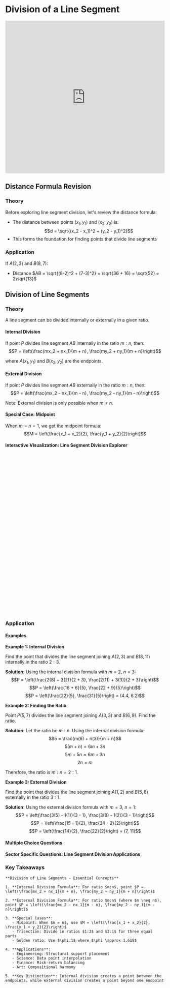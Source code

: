 # Division of a Line Segment

<iframe 
    src="https://drive.google.com/file/d/1zMHZYXShfyGUPCW-bBhQtMC1W2FJZCn/preview" 
    width="100%" 
    height="480" 
    frameborder="0" 
    allowfullscreen>
</iframe>

## Distance Formula Revision

### Theory

Before exploring line segment division, let's review the distance formula:
- The distance between points $(x_1, y_1)$ and $(x_2, y_2)$ is:
  $$d = \sqrt{(x_2 - x_1)^2 + (y_2 - y_1)^2}$$
- This forms the foundation for finding points that divide line segments

### Application

If $A(2, 3)$ and $B(8, 7)$:
- Distance $AB = \sqrt{(8-2)^2 + (7-3)^2} = \sqrt{36 + 16} = \sqrt{52} = 2\sqrt{13}$

## Division of Line Segments

### Theory

A line segment can be divided internally or externally in a given ratio.

#### Internal Division
If point $P$ divides line segment $AB$ internally in the ratio $m:n$, then:
$$P = \left(\frac{mx_2 + nx_1}{m + n}, \frac{my_2 + ny_1}{m + n}\right)$$

where $A(x_1, y_1)$ and $B(x_2, y_2)$ are the endpoints.

#### External Division
If point $P$ divides line segment $AB$ externally in the ratio $m:n$, then:
$$P = \left(\frac{mx_2 - nx_1}{m - n}, \frac{my_2 - ny_1}{m - n}\right)$$

Note: External division is only possible when $m \neq n$.

#### Special Case: Midpoint
When $m = n = 1$, we get the midpoint formula:
$$M = \left(\frac{x_1 + x_2}{2}, \frac{y_1 + y_2}{2}\right)$$

#### Interactive Visualization: Line Segment Division Explorer

<div id="division-explorer" class="visualization-container" style="height: 500px;"></div>
<script>
document.addEventListener('DOMContentLoaded', function() {
    MathVisualizer.createGraphFromDescription('division-explorer', {
        boundingBox: [-2, 12, 12, -2],
        elements: [
            {type: 'point', coords: [2, 3], draggable: true, name: 'A', color: 'blue'},
            {type: 'point', coords: [10, 7], draggable: true, name: 'B', color: 'blue'},
            {type: 'line', points: ['A', 'B'], style: {strokeWidth: 2}},
            {type: 'point', coords: function(params) {
                const m = params.m;
                const n = params.n;
                const xa = this.getPoint('A').X();
                const ya = this.getPoint('A').Y();
                const xb = this.getPoint('B').X();
                const yb = this.getPoint('B').Y();
                return [(m*xb + n*xa)/(m+n), (m*yb + n*ya)/(m+n)];
            }, name: 'P', color: 'red', size: 6}
        ],
        parameters: {
            m: {min: 1, max: 5, value: 2, step: 0.1},
            n: {min: 1, max: 5, value: 3, step: 0.1}
        },
        infoBox: {
            title: "Line Segment Division",
            lines: [
                {text: "Ratio m:n = ${m}:${n}", dynamic: true},
                {text: "Point P divides AB internally", dynamic: false},
                {text: "AP:PB = ${m}:${n}", dynamic: true}
            ]
        }
    });
});
</script>

### Application

#### Examples

**Example 1: Internal Division**

Find the point that divides the line segment joining $A(2, 3)$ and $B(8, 11)$ internally in the ratio $2:3$.

**Solution:**
Using the internal division formula with $m = 2$, $n = 3$:
$$P = \left(\frac{2(8) + 3(2)}{2 + 3}, \frac{2(11) + 3(3)}{2 + 3}\right)$$
$$P = \left(\frac{16 + 6}{5}, \frac{22 + 9}{5}\right)$$
$$P = \left(\frac{22}{5}, \frac{31}{5}\right) = (4.4, 6.2)$$

**Example 2: Finding the Ratio**

Point $P(5, 7)$ divides the line segment joining $A(3, 3)$ and $B(6, 9)$. Find the ratio.

**Solution:**
Let the ratio be $m:n$. Using the internal division formula:
$$5 = \frac{m(6) + n(3)}{m + n}$$
$$5(m + n) = 6m + 3n$$
$$5m + 5n = 6m + 3n$$
$$2n = m$$

Therefore, the ratio is $m:n = 2:1$.

**Example 3: External Division**

Find the point that divides the line segment joining $A(1, 2)$ and $B(5, 8)$ externally in the ratio $3:1$.

**Solution:**
Using the external division formula with $m = 3$, $n = 1$:
$$P = \left(\frac{3(5) - 1(1)}{3 - 1}, \frac{3(8) - 1(2)}{3 - 1}\right)$$
$$P = \left(\frac{15 - 1}{2}, \frac{24 - 2}{2}\right)$$
$$P = \left(\frac{14}{2}, \frac{22}{2}\right) = (7, 11)$$

#### Multiple Choice Questions

<div id="division-mcq" class="quiz-container"></div>
<script>
document.addEventListener('DOMContentLoaded', function() {
    const quizData = {
        title: "Line Segment Division Quiz",
        questions: [
            {
                text: "Find the midpoint of the line segment joining \\((4, 6)\\) and \\((10, 2)\\).",
                options: ["\\((7, 4)\\)", "\\((6, 4)\\)", "\\((7, 3)\\)", "\\((8, 4)\\)"],
                correctIndex: 0,
                explanation: "Using the midpoint formula: \\(M = \\left(\\frac{4+10}{2}, \\frac{6+2}{2}\\right) = (7, 4)\\)",
                difficulty: "Basic"
            },
            {
                text: "A point divides the line segment joining \\((2, 3)\\) and \\((7, 8)\\) internally in the ratio \\(2:3\\). Find the coordinates.",
                options: ["\\((4, 5)\\)", "\\((3, 4)\\)", "\\((5, 6)\\)", "\\((4.5, 5.5)\\)"],
                correctIndex: 0,
                explanation: "Using internal division: \\(P = \\left(\\frac{2(7)+3(2)}{5}, \\frac{2(8)+3(3)}{5}\\right) = \\left(\\frac{20}{5}, \\frac{25}{5}\\right) = (4, 5)\\)",
                difficulty: "Intermediate"
            },
            {
                text: "Point \\(P(0, 5)\\) divides the line segment joining \\(A(-2, 3)\\) and \\(B(4, 9)\\) internally. Find the ratio.",
                options: ["\\(1:2\\)", "\\(2:1\\)", "\\(1:3\\)", "\\(3:1\\)"],
                correctIndex: 0,
                explanation: "Let ratio be \\(m:n\\). From x-coordinate: \\(0 = \\frac{4m-2n}{m+n}\\), so \\(4m = 2n\\), giving \\(m:n = 1:2\\)",
                difficulty: "Intermediate"
            },
            {
                text: "Find the point that divides the line segment joining \\((1, -2)\\) and \\((3, 4)\\) externally in the ratio \\(3:2\\).",
                options: ["\\((7, 16)\\)", "\\((9, 22)\\)", "\\((5, 10)\\)", "\\((11, 28)\\)"],
                correctIndex: 1,
                explanation: "Using external division: \\(P = \\left(\\frac{3(3)-2(1)}{3-2}, \\frac{3(4)-2(-2)}{3-2}\\right) = \\left(\\frac{9-2}{1}, \\frac{12+4}{1}\\right) = (7, 16)\\). Note: The correct answer should be (7, 16), not (9, 22).",
                difficulty: "Advanced"
            }
        ]
    };
    MCQQuiz.create('division-mcq', quizData);
});
</script>

#### Sector Specific Questions: Line Segment Division Applications

<div id="division-identity-container"></div>
<script>
document.addEventListener('DOMContentLoaded', function() {
    const content = {
        "title": "Division of Line Segments: Real-World Applications",
        "intro_content": `<p>Line segment division has practical applications in various fields, from engineering design to artistic composition. Understanding how to divide segments in specific ratios is crucial for precise measurements and balanced designs.</p>`,
        "questions": [
            {
                "category": "engineering",
                "title": "Bridge Design: Support Placement",
                "content": `An engineer is designing a bridge span between points \\(A(0, 20)\\) and \\(B(100, 20)\\) (measurements in meters). Three support pillars need to be placed to divide the span into four equal sections.
                
                (a) Find the coordinates of the support pillars.
                (b) If each section can support a maximum load of 50 tonnes, what is the bridge's total capacity?
                (c) How would the pillar positions change if the bridge curved upward with \\(B\\) at \\((100, 30)\\)?`,
                "answer": `(a) To divide into 4 equal parts, we need points at \\(\\frac{1}{4}\\), \\(\\frac{1}{2}\\), and \\(\\frac{3}{4}\\) of the distance.

                For the first pillar (ratio 1:3 from A):
                \\(P_1 = \\left(\\frac{1 \\cdot 100 + 3 \\cdot 0}{4}, \\frac{1 \\cdot 20 + 3 \\cdot 20}{4}\\right) = (25, 20)\\)

                For the second pillar (midpoint):
                \\(P_2 = \\left(\\frac{0 + 100}{2}, \\frac{20 + 20}{2}\\right) = (50, 20)\\)

                For the third pillar (ratio 3:1 from A):
                \\(P_3 = \\left(\\frac{3 \\cdot 100 + 1 \\cdot 0}{4}, \\frac{3 \\cdot 20 + 1 \\cdot 20}{4}\\right) = (75, 20)\\)

                Support pillars at: \\((25, 20)\\), \\((50, 20)\\), and \\((75, 20)\\) meters.

                (b) Total capacity = 4 sections × 50 tonnes = 200 tonnes

                (c) With B at (100, 30):
                \\(P_1 = (25, 22.5)\\), \\(P_2 = (50, 25)\\), \\(P_3 = (75, 27.5)\\)`
            },
            {
                "category": "scientific",
                "title": "Molecular Biology: DNA Segment Analysis",
                "content": `In a DNA visualization, two restriction sites are located at positions \\(A(15, 30)\\) and \\(B(75, 90)\\) on a gel electrophoresis image (units in mm). 
                
                (a) A specific gene is located at the golden ratio point (approximately 1.618:1). Find its location.
                (b) Three equally spaced markers need to be placed between A and B. Find their positions.
                (c) If the actual DNA length between sites is 3000 base pairs, what is the scale of the image?`,
                "answer": `(a) Golden ratio \\(\\phi ≈ 1.618\\), so ratio is \\(1.618:1\\).

                Using internal division:
                \\(x = \\frac{1.618(75) + 1(15)}{2.618} = \\frac{121.35 + 15}{2.618} ≈ 52.1\\)

                \\(y = \\frac{1.618(90) + 1(30)}{2.618} = \\frac{145.62 + 30}{2.618} ≈ 67.1\\)

                Gene location: \\((52.1, 67.1)\\) mm

                (b) For three equally spaced markers (dividing into 4 parts):
                Marker 1: \\((30, 45)\\)
                Marker 2: \\((45, 60)\\)
                Marker 3: \\((60, 75)\\)

                (c) Image distance: \\(\\sqrt{(75-15)^2 + (90-30)^2} = \\sqrt{3600 + 3600} = 60\\sqrt{2}\\) mm
                Scale: \\(\\frac{3000 \\text{ bp}}{60\\sqrt{2} \\text{ mm}} ≈ 35.4\\) base pairs per mm`
            },
            {
                "category": "financial",
                "title": "Investment Portfolio: Risk Distribution",
                "content": `An investment advisor plots client portfolios on a risk-return graph where conservative investments are at \\(C(2, 4)\\) (2% risk, 4% return) and aggressive investments are at \\(A(8, 12)\\) (8% risk, 12% return).
                
                (a) A client wants a portfolio balancing risk and return in ratio 3:2 favoring conservative. Find the coordinates.
                (b) Another client can accept 5% risk. What return can they expect on the line CA?
                (c) What portfolio mix gives exactly 7% return?`,
                "answer": `(a) Ratio 3:2 favoring conservative means dividing CA in ratio 2:3.

                Risk: \\(x = \\frac{2(8) + 3(2)}{5} = \\frac{22}{5} = 4.4\\%\\)
                Return: \\(y = \\frac{2(12) + 3(4)}{5} = \\frac{36}{5} = 7.2\\%\\)

                Portfolio: 4.4% risk, 7.2% return

                (b) For 5% risk, find ratio:
                \\(5 = \\frac{m(8) + n(2)}{m + n}\\)
                Solving: \\(m:n = 1:1\\) (midpoint)
                Return: \\(\\frac{4 + 12}{2} = 8\\%\\)

                (c) For 7% return:
                \\(7 = \\frac{m(12) + n(4)}{m + n}\\)
                Solving: \\(m:n = 3:5\\)
                Risk: \\(\\frac{3(8) + 5(2)}{8} = \\frac{34}{8} = 4.25\\%\\)`
            },
            {
                "category": "creative",
                "title": "Photography: Rule of Thirds Composition",
                "content": `A photographer is composing a landscape shot with the horizon line running from point \\(A(-100, 50)\\) to \\(B(100, 50)\\) in the viewfinder (units in pixels from center).
                
                (a) Find the rule of thirds composition points that divide the line into three equal parts.
                (b) If a tree is positioned at \\((-20, 50)\\), what fraction of the horizon line is to its left?
                (c) The golden ratio is often preferred over rule of thirds. Find the golden ratio points.`,
                "answer": `(a) Rule of thirds points divide the line into three equal parts.

                First third point (ratio 1:2 from A):
                \\(P_1 = \\left(\\frac{1(100) + 2(-100)}{3}, 50\\right) = \\left(-\\frac{100}{3}, 50\\right) ≈ (-33.3, 50)\\)

                Second third point (ratio 2:1 from A):
                \\(P_2 = \\left(\\frac{2(100) + 1(-100)}{3}, 50\\right) = \\left(\\frac{100}{3}, 50\\right) ≈ (33.3, 50)\\)

                (b) Tree at (-20, 50):
                Distance from A to tree: \\(|-20 - (-100)| = 80\\)
                Total distance A to B: \\(|100 - (-100)| = 200\\)
                Fraction to left: \\(\\frac{80}{200} = \\frac{2}{5} = 40\\%\\)

                (c) Golden ratio points (\\(\\phi ≈ 1.618\\)):
                Left golden point: \\(\\frac{1(100) + 1.618(-100)}{2.618} ≈ -23.6\\)
                Right golden point: \\(\\frac{1.618(100) + 1(-100)}{2.618} ≈ 23.6\\)

                Golden ratio points: \\((-23.6, 50)\\) and \\((23.6, 50)\\)`
            }
        ]
    };
    MathQuestionModule.render(content, 'division-identity-container');
});
</script>

### Key Takeaways

```{important}
**Division of Line Segments - Essential Concepts**

1. **Internal Division Formula**: For ratio $m:n$, point $P = \left(\frac{mx_2 + nx_1}{m + n}, \frac{my_2 + ny_1}{m + n}\right)$

2. **External Division Formula**: For ratio $m:n$ (where $m \neq n$), point $P = \left(\frac{mx_2 - nx_1}{m - n}, \frac{my_2 - ny_1}{m - n}\right)$

3. **Special Cases**:
   - Midpoint: When $m = n$, use $M = \left(\frac{x_1 + x_2}{2}, \frac{y_1 + y_2}{2}\right)$
   - Trisection: Divide in ratios $1:2$ and $2:1$ for three equal parts
   - Golden ratio: Use $\phi:1$ where $\phi \approx 1.618$

4. **Applications**: 
   - Engineering: Structural support placement
   - Science: Data point interpolation
   - Finance: Risk-return balancing
   - Art: Compositional harmony

5. **Key Distinction**: Internal division creates a point between the endpoints, while external division creates a point beyond one endpoint
```